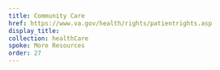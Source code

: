 ```yaml
---
title: Community Care
href: https://www.va.gov/health/rights/patientrights.asp
display_title:
collection: healthCare
spoke: More Resources
order: 27
---
```


